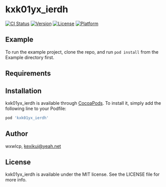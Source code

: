 # kxk01yx_ierdh

[![CI Status](https://img.shields.io/travis/wxwlcp/kxk01yx_ierdh.svg?style=flat)](https://travis-ci.org/wxwlcp/kxk01yx_ierdh)
[![Version](https://img.shields.io/cocoapods/v/kxk01yx_ierdh.svg?style=flat)](https://cocoapods.org/pods/kxk01yx_ierdh)
[![License](https://img.shields.io/cocoapods/l/kxk01yx_ierdh.svg?style=flat)](https://cocoapods.org/pods/kxk01yx_ierdh)
[![Platform](https://img.shields.io/cocoapods/p/kxk01yx_ierdh.svg?style=flat)](https://cocoapods.org/pods/kxk01yx_ierdh)

## Example

To run the example project, clone the repo, and run `pod install` from the Example directory first.

## Requirements

## Installation

kxk01yx_ierdh is available through [CocoaPods](https://cocoapods.org). To install
it, simply add the following line to your Podfile:

```ruby
pod 'kxk01yx_ierdh'
```

## Author

wxwlcp, kexikui@yeah.net

## License

kxk01yx_ierdh is available under the MIT license. See the LICENSE file for more info.
